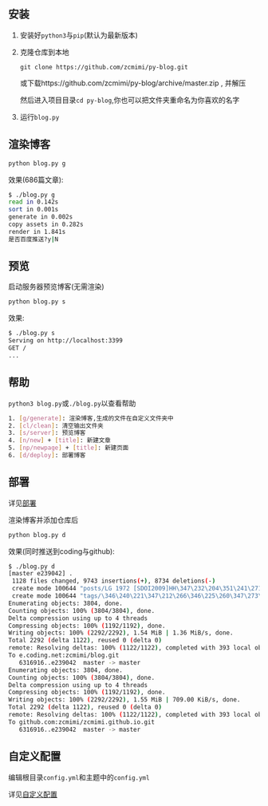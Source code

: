 ## 安装

1. 安装好`python3`与`pip`(默认为最新版本)

2. 克隆仓库到本地

    `git clone https://github.com/zcmimi/py-blog.git`
    
    或下载https://github.com/zcmimi/py-blog/archive/master.zip , 并解压
    
    然后进入项目目录`cd py-blog`,你也可以把文件夹重命名为你喜欢的名字
    
3. 运行`blog.py`
   
## 渲染博客

```bash
python blog.py g
```

效果(686篇文章):

```bash
$ ./blog.py g
read in 0.142s
sort in 0.001s
generate in 0.002s
copy assets in 0.282s
render in 1.841s
是否百度推送?y|N
```

## 预览

启动服务器预览博客(无需渲染)

```bash
python blog.py s
```

效果:

```bash
$ ./blog.py s
Serving on http://localhost:3399
GET /
...
```

## 帮助

`python3 blog.py`或`./blog.py`以查看帮助

```bash
1. [g/generate]: 渲染博客,生成的文件在自定义文件夹中
2. [cl/clean]: 清空输出文件夹
3. [s/server]: 预览博客
4. [n/new] + [title]: 新建文章
5. [np/newpage] + [title]: 新建页面
6. [d/deploy]: 部署博客
```

## 部署

详见[部署](/部署/)

渲染博客并添加仓库后

```bash
python blog.py d
```

效果(同时推送到coding与github):

```bash
$ ./blog.py d
[master e239042] .
 1128 files changed, 9743 insertions(+), 8734 deletions(-)
 create mode 100644 "posts/LG 1972 [SDOI2009]HH\347\232\204\351\241\271\351\223\276/index.html"
 create mode 100644 "tags/\346\240\221\347\212\266\346\225\260\347\273\204/page/4/index.html"
Enumerating objects: 3804, done.
Counting objects: 100% (3804/3804), done.
Delta compression using up to 4 threads
Compressing objects: 100% (1192/1192), done.
Writing objects: 100% (2292/2292), 1.54 MiB | 1.36 MiB/s, done.
Total 2292 (delta 1122), reused 0 (delta 0)
remote: Resolving deltas: 100% (1122/1122), completed with 393 local objects.
To e.coding.net:zcmimi/blog.git
   6316916..e239042  master -> master
Enumerating objects: 3804, done.
Counting objects: 100% (3804/3804), done.
Delta compression using up to 4 threads
Compressing objects: 100% (1192/1192), done.
Writing objects: 100% (2292/2292), 1.55 MiB | 709.00 KiB/s, done.
Total 2292 (delta 1122), reused 0 (delta 0)
remote: Resolving deltas: 100% (1122/1122), completed with 393 local objects.
To github.com:zcmimi/zcmimi.github.io.git
   6316916..e239042  master -> master
```

## 自定义配置

编辑根目录`config.yml`和主题中的`config.yml`

详见[自定义配置](/自定义配置/)